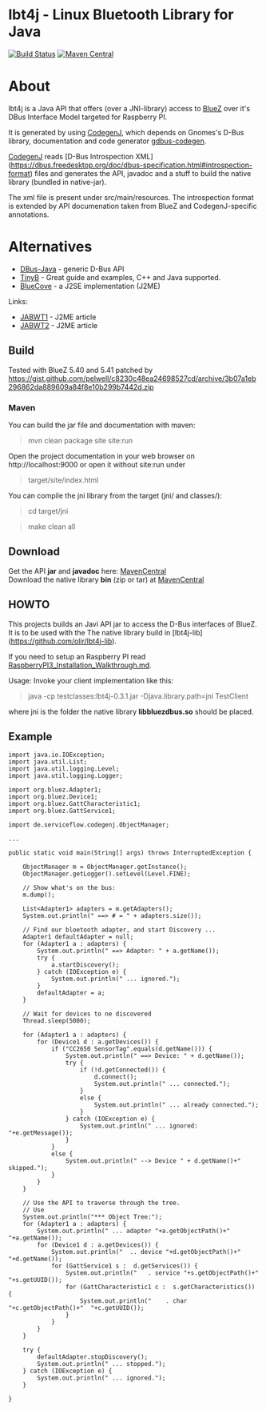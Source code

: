 lbt4j - Linux Bluetooth Library for Java
========================================

[![Build Status](https://travis-ci.org/olir/lbt4j.png)](https://travis-ci.org/olir/lbt4j/builds)
[![Maven Central](https://maven-badges.herokuapp.com/maven-central/de.serviceflow/lbt4j/badge.png)](https://maven-badges.herokuapp.com/maven-central/de.serviceflow/lbt4j)

# About

lbt4j is a Java API that offers (over a JNI-library) access to [BlueZ](http://www.bluez.org/) over it's DBus Interface Model targeted for Raspberry PI.

It is generated by using [CodegenJ](https://github.com/olir/codegenj), which depends on Gnomes's D-Bus library, documentation and code generator [gdbus-codegen](https://developer.gnome.org/gio/stable/gdbus-codegen.html).

[CodegenJ](https://github.com/olir/codegenj) reads [D-Bus Introspection XML] (https://dbus.freedesktop.org/doc/dbus-specification.html#introspection-format)
 files and generates the API, javadoc and a stuff to build the native library (bundled in native-jar).
 
The xml file is present under src/main/resources. The introspection format is extended by API documenation taken from BlueZ and CodegenJ-specific annotations.

# Alternatives

* [DBus-Java](https://dbus.freedesktop.org/doc/dbus-java/) - generic D-Bus API
* [TinyB](https://github.com/intel-iot-devkit/tinyb) - Great guide and examples, C++ and Java supported.
* [BlueCove](http://bluecove.org/) - a J2SE implementation (J2ME)

Links:
* [JABWT1](http://www.oracle.com/technetwork/articles/javame/index-156193.html) - J2ME article
* [JABWT2](http://www.oracle.com/technetwork/systems/bluetooth2-156149.html) - J2ME article

## Build

Tested with BlueZ 5.40 and 5.41 patched by https://gist.github.com/pelwell/c8230c48ea24698527cd/archive/3b07a1eb296862da889609a84f8e10b299b7442d.zip

### Maven

You can build the jar file and documentation with maven:

> mvn clean package site site:run

Open the project documentation in your web browser on http://localhost:9000 
or open it without site:run under

> target/site/index.html

You can compile the jni library from the target (jni/ and classes/):

> cd target/jni

> make clean all

## Download

Get the API **jar** and **javadoc** here: [MavenCentral](http://search.maven.org/#search%7Cga%7C1%7Ca%3A%22lbt4j%22)  
Download the native library **bin** (zip or tar) at [MavenCentral](http://search.maven.org/#search%7Cga%7C1%7Ca%3A%22lbt4j-lib%22)  

## HOWTO

This projects builds an Javi API jar to access the D-Bus interfaces of BlueZ.  
It is to be used with the The native library build in
 [lbt4j-lib] (https://github.com/olir/lbt4j-lib).

If you need to setup an Raspberry PI read   [RaspberryPI3_Installation_Walkthrough.md](RaspberryPI3_Installation_Walkthrough.md).

Usage: Invoke your client implementation like this:

> java -cp testclasses:lbt4j-0.3.1.jar -Djava.library.path=jni TestClient

where jni is the folder the native library **libbluezdbus.so** should be placed.

## Example

	import java.io.IOException;
	import java.util.List;
	import java.util.logging.Level;
	import java.util.logging.Logger;
	
	import org.bluez.Adapter1;
	import org.bluez.Device1;
	import org.bluez.GattCharacteristic1;
	import org.bluez.GattService1;
	
	import de.serviceflow.codegenj.ObjectManager;
	
	...
	
	public static void main(String[] args) throws InterruptedException {
		
		ObjectManager m = ObjectManager.getInstance();
		ObjectManager.getLogger().setLevel(Level.FINE); 		
		
		// Show what's on the bus:
		m.dump();
		
		List<Adapter1> adapters = m.getAdapters();
		System.out.println(" ==> # = " + adapters.size());
		
		// Find our bloetooth adapter, and start Discovery ...
		Adapter1 defaultAdapter = null;
		for (Adapter1 a : adapters) {
			System.out.println(" ==> Adapter: " + a.getName());
			try {
				a.startDiscovery();
			} catch (IOException e) {
				System.out.println(" ... ignored.");
			}
			defaultAdapter = a;
		}
		
		// Wait for devices to ne discovered
		Thread.sleep(5000);
		
		for (Adapter1 a : adapters) {
			for (Device1 d : a.getDevices()) {
				if ("CC2650 SensorTag".equals(d.getName())) {
					System.out.println(" ==> Device: " + d.getName());
					try {
						if (!d.getConnected()) {
							d.connect();
							System.out.println(" ... connected.");
						}
						else {
							System.out.println(" ... already connected.");
						}
					} catch (IOException e) {
						System.out.println(" ... ignored: "+e.getMessage());
					}
				}
				else {
					System.out.println(" --> Device " + d.getName()+" skipped.");
				}
			}
		}
		
		// Use the API to traverse through the tree.
		// Use 
		System.out.println("*** Object Tree:");
		for (Adapter1 a : adapters) {
			System.out.println(" ... adapter "+a.getObjectPath()+"  "+a.getName());
			for (Device1 d : a.getDevices()) {
				System.out.println("  .. device "+d.getObjectPath()+"  "+d.getName());
				for (GattService1 s :  d.getServices()) {
					System.out.println("   . service "+s.getObjectPath()+"  "+s.getUUID());
					for (GattCharacteristic1 c :  s.getCharacteristics()) {
						System.out.println("    . char "+c.getObjectPath()+"  "+c.getUUID());
					}
				}
			}
		}
		
		try {
			defaultAdapter.stopDiscovery();
			System.out.println(" ... stopped.");
		} catch (IOException e) {
			System.out.println(" ... ignored.");
		}
		
	}



